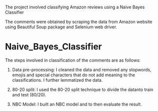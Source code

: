 The project involved classifying Amazon reviews using a Naive Bayes Classifier

The comments were obtained by scraping the data from Amazon website using Beautiful Soup package and Selenium web driver.

# Naive_Bayes_Classifier
The steps involved in classification of the comments are as follows:
1. Data pre-processing: I cleaned the data and removed any stopwords, emojis and special characters that do not add meaning to the classifications. I further lemmatized the data.

2. 80-20 split: I used the 80-20 split technique to divide the datanto train and test (80/20). 

3. NBC Model: I built an NBC model and to then evaluate the result.
